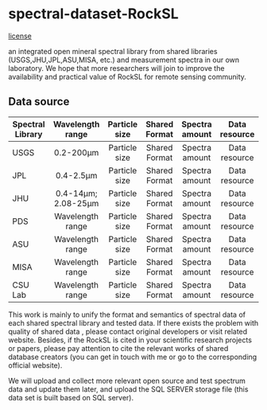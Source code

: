 # spectral-dataset-RockSL
[license](https://creativecommons.org/licenses/by/4.0/ "悬停显示文字")

an integrated open mineral spectral library from shared libraries (USGS,JHU,JPL,ASU,MISA, etc.) and measurement spectra in our own laboratory. We hope that more researchers will join to improve the availability and practical value of RockSL for remote sensing community. 

## Data source
| Spectral Library     | Wavelength range    | Particle size    | Shared Format  | Spectra amount   | Data resource |
| ---------- | :-----------:  | :-----------: | :-----------:  | :-----------: | :-----------: |
| USGS      | 0.2-200μm    | Particle size    | Shared Format  | Spectra amount   | Data resource |
| JPL     | 0.4-2.5μm    | Particle size    | Shared Format  | Spectra amount   | Data resource |
| JHU     | 0.4-14μm; 2.08-25μm| Particle size    | Shared Format  | Spectra amount   | Data resource |
| PDS     | Wavelength range    | Particle size    | Shared Format  | Spectra amount   | Data resource |
| ASU     | Wavelength range    | Particle size    | Shared Format  | Spectra amount   | Data resource |
| MISA    | Wavelength range    | Particle size    | Shared Format  | Spectra amount   | Data resource |
| CSU Lab     | Wavelength range    | Particle size    | Shared Format  | Spectra amount   | Data resource |


This work is mainly to unify the format and semantics of spectral data of each shared spectral library and tested data. If there exists the problem with  quality of shared data , please contact original developers or visit related website. Besides, if the RockSL is cited in your scientific research projects or papers, please pay attention to cite the relevant works of shared database creators (you can get in touch with me or go to the corresponding official website).

We will upload and collect more relevant open source and test spectrum data and update them later, and upload the SQL SERVER storage file (this data set is built based on SQL server).
